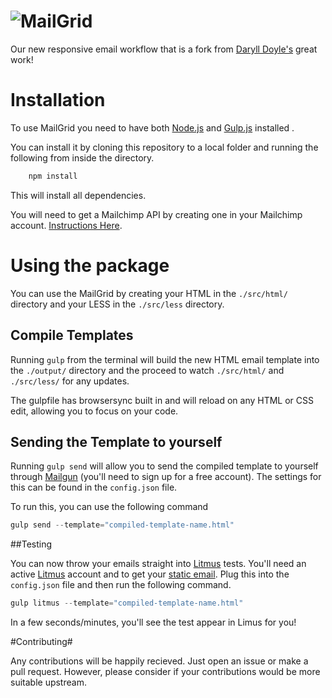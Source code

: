 ![MailGrid](http://rapidwebspace.com/MailGrid/logo-dark.png)
==========

Our new responsive email workflow that is a fork from [Daryll Doyle's](https://github.com/darylldoyle/Gulp-Email-Creator) great work!

# Installation

To use MailGrid you need to have both [Node.js](http://nodejs.org/) and [Gulp.js](http://gulpjs.com/) installed . 

You can install it by cloning this repository to a local folder and running the following from inside the directory.

```javascript
    npm install
```
This will install all dependencies.

You will need to get a Mailchimp API by creating one in your Mailchimp account. [Instructions Here](http://kb.mailchimp.com/accounts/management/about-api-keys).

# Using the package

You can use the MailGrid by creating your HTML in the `./src/html/` directory and your LESS in the `./src/less` directory.

## Compile Templates
Running `gulp` from the terminal will build the new HTML email template into the `./output/` directory and the proceed to watch `./src/html/` and `./src/less/` for any updates.

The gulpfile has browsersync built in and will reload on any HTML or CSS edit, allowing you to focus on your code.

## Sending the Template to yourself
Running `gulp send` will allow you to send the compiled template to yourself through [Mailgun](https://mailgun.com) (you'll need to sign up for a free account). The settings for this can be found in the `config.json` file.

To run this, you can use the following command

```javascript
gulp send --template="compiled-template-name.html"
```

##Testing

You can now throw your emails straight into [Litmus](http://litmus.com/) tests. You'll need an active [Litmus](http://litmus.com/) account and to get your [static email](https://litmus.com/static-email). Plug this into the `config.json` file and then run the following command.

```javascript
gulp litmus --template="compiled-template-name.html"
```
In a few seconds/minutes, you'll see the test appear in Limus for you!

#Contributing#

Any contributions will be happily recieved. Just open an issue or make a pull request. However, please consider if your contributions would be more suitable upstream. 
